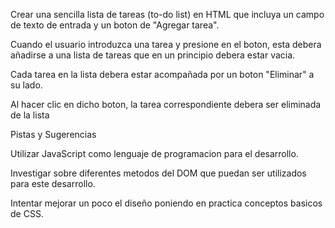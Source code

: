 Crear una sencilla lista de tareas (to-do list) en HTML que incluya un campo de texto de entrada y un boton de "Agregar tarea".

Cuando el usuario introduzca una tarea y presione en el boton, 
esta debera añadirse a una lista de tareas que en un principio debera estar vacia.

Cada tarea en la lista debera estar acompañada por un boton "Eliminar" a su lado.

Al hacer clic en dicho boton, la tarea correspondiente debera ser eliminada de la lista

Pistas y Sugerencias

Utilizar JavaScript como lenguaje de programacion para el desarrollo.

Investigar sobre diferentes metodos del DOM que puedan ser utilizados para este desarrollo.

Intentar mejorar un poco el diseño poniendo en practica conceptos basicos de CSS.
